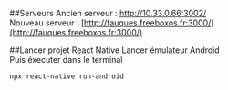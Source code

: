 ##Serveurs
Ancien serveur : http://10.33.0.66:3002/ \
Nouveau serveur : [http://fauques.freeboxos.fr:3000/](http://fauques.freeboxos.fr:3000/)

##Lancer projet React Native
Lancer émulateur Android\
Puis éxecuter dans le terminal
```
npx react-native run-android
```
